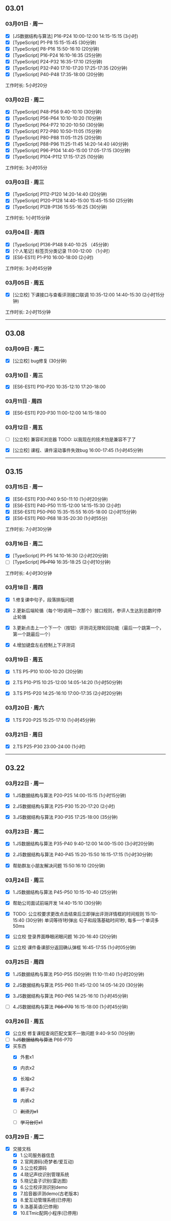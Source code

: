 ## 03.01

### 03月01日 · 周一
+ [x] [JS数据结构与算法] P16-P24  10:00-12:00  14:15-15:15  (3小时)
+ [x] [TypeScript] P1-P8  15:15-15:45  (30分钟)
+ [x] [TypeScript] P8-P16  15:50-16:10  (20分钟)
+ [x] [TypeScript] P16-P24  16:10-16:35  (25分钟)
+ [x] [TypeScript] P24-P32  16:35-17:10  (25分钟) 
+ [x] [TypeScript] P32-P40  17:10-17:20  17:25-17:35  (20分钟)
+ [x] [TypeScript] P40-P48  17:35-18:00  (20分钟)

工作时长:  5小时20分


### 03月02日 · 周二
+ [x] [TypeScript] P48-P56  9:40-10:10  (30分钟)
+ [x] [TypeScript] P56-P64  10:10-10:20  (10分钟)
+ [x] [TypeScript] P64-P72  10:20-10:50  (30分钟)
+ [x] [TypeScript] P72-P80  10:50-11:05  (15分钟)
+ [x] [TypeScript] P80-P88  11:05-11:25  (20分钟)
+ [x] [TypeScript] P88-P96  11:25-11:45  14:20-14:40  (40分钟)
+ [x] [TypeScript] P96-P104  14:40-15:00  17:05-17:15  (30分钟)
+ [x] [TypeScript] P104-P112  17:15-17:25  (10分钟)

工作时长:  3小时05分


### 03月03日 · 周三
+ [x] [TypeScript] P112-P120  14:20-14:40  (20分钟)
+ [x] [TypeScript] P120-P128  14:40-15:00  15:45-15:50  (25分钟)
+ [x] [TypeScript] P128-P136  15:55-16:25  (30分钟)

工作时长:  1小时15分钟


### 03月04日 · 周四
+ [x] [TypeScript] P136-P148  9:40-10:25 （45分钟）
+ [x] [个人笔记] 标签页分类记录  11:00-12:00 （1小时）
+ [x] [ES6-ES11] P1-P10  16:00-18:00  (2小时)

工作时长: 3小时45分钟


### 03月05日 · 周五
+ [x] [公立校] 下课接口与查看评测接口联调  10:35-12:00  14:40-15:30  (2小时15分钟)

工作时长: 2小时15分钟


---
## 03.08

### 03月09日 · 周二
+ [x] [公立校] bug修复  (30分钟)


### 03月10日 · 周三
+ [x] [ES6-ES11] P10-P20  10:35-12:10  17:20-18:00


### 03月11日 · 周四
+ [x] [ES6-ES11] P20-P30  11:00-12:00  14:15-18:00


### 03月12日 · 周五
+ [ ] [公立校] 兼容IE浏览器  TODO: 以我现在的技术怕是兼容不了了
+ [x] [公立校] 课程、课件滚动事件失效bug  16:00-17:45  (1小时45分钟)


---
## 03.15

### 03月15日 · 周一
+ [x] [ES6-ES11] P30-P40  9:50-11:10  (1小时20分钟)
+ [x] [ES6-ES11] P40-P50  11:15-12:00  14:15-15:30  (2小时)
+ [x] [ES6-ES11] P50-P60  15:35-15:55  16:05-18:00  (2小时15分钟)
+ [x] [ES6-ES11] P60-P68  18:35-20:30  (1小时55分)

工作时长:  7小时30分钟


### 03月16日 · 周二
+ [x] [TypeScript] P1-P5  14:10-16:30  (2小时20分钟)
+ [ ] [TypeScript] ~~P5-P10~~  16:35-18:25  (2小时10分钟)

工作时长:  4小时30分钟


### 03月18日 · 周四
+ [x] 1.修复课中句子，段落排版问题
+ [x] 2.更新后端轮循（每个1秒调用一次那个）接口规则，参评人生达到总数时停止轮循
+ [x] 3.更新点击上一个下一个（按钮）评测词无限轮回功能（最后一个跳第一个，第一个跳最后一个）
+ [x] 4.增加键盘左右控制上下评测词


### 03月19日 · 周五
+ [x] 1.TS P5-P10  10:00-10:20  (20分钟)
+ [x] 2.TS P10-P15  10:25-12:00  14:05-14:20  (1小时50分钟)
+ [x] 3.TS P15-P20  14:25-16:10  17:00-17:35  (2小时20分钟)


### 03月20日 · 周六
+ [x] 1.TS P20-P25  15:25-17:10  (1小时45分钟)


### 03月21日 · 周日
+ [x] 2.TS P25-P30  23:00-24:00  (1小时)


---
## 03.22

### 03月22日 · 周一
+ [x] 1.JS数据结构与算法 P20-P25  14:00-15:15  (1小时15分钟)
+ [x] 2.JS数据结构与算法 P25-P30  15:20-17:20  (2小时)
+ [x] 3.JS数据结构与算法 P30-P35  17:25-18:00  (35分钟)


### 03月23日 · 周二
+ [x] 1.JS数据结构与算法 P35-P40  9:40-12:00  14:00-15:00  (3小时20分钟)
+ [x] 2.JS数据结构与算法 P40-P45  15:20-15:50  16:15-17:15  (1小时30分钟)
+ [x] 帮助群友小朋友解决问题  15:50:16:10  (20分钟)


### 03月24日 · 周三
+ [x] 1.JS数据结构与算法 P45-P50  10:15-10-40  (25分钟)
+ [x] 帮助公司面试前端开发  14:40-15:10  (30分钟)
+ [x] TODO: 公立校要求更改点击结束后立即弹出评测详情框的时间规则  15:10-15:40  (30分钟)
  单词等待1秒弹出
  句子和段落基础时间1秒, 每多一个单词多50ms
+ [x] 公立校 登录界面睁眼闭眼问题  16:20-16:40  (20分钟)
+ [x] 公立校 课件备课部分返回确认弹框  16:45-17:55  (1小时05分钟)


### 03月25日 · 周四
+ [x] 1.JS数据结构与算法 P50-P55  (50分钟)  11:10-11:40  (1小时20分钟)
+ [x] 2.JS数据结构与算法 P55-P60  11:45-12:00  14:05-14:20  (30分钟)
+ [x] 3.JS数据结构与算法 P60-P65  14:25-16:10  (1小时45分钟)
+ [ ] 4.JS数据结构与算法 ~~P66-P70~~  16:15-18:00  (1小时45分钟)


### 03月26日 · 周五
+ [x] 公立校 修复课程查询匹配文案不一致问题  9:40-9:50  (10分钟)
+ [ ] ~~1.JS数据结构与算法~~ P66-P70
+ [x] 买东西
  + [x] 外套x1
  + [x] 内衣x2
  + [x] 长袖x2
  + [x] 裤子x2
  + [x] 内裤x2
  + [ ] ~~剃须刀x1~~
  + [ ] ~~学习台灯x1~~


### 03月29日 · 周二
+ [x] 交接文档
  + [x] 1.公司服务器信息
  + [x] 2.官网源码(奇梦者/爱互动)
  + [x] 3.公立校源码
  + [x] 4.晓记声纹识别管理系统
  + [x] 5.晓记盒子识别(雷达图)
  + [x] 6.公立校评测识别demo
  + [x] 7.拾音器评测demo(古老版本)
  + [x] 8.爱互动管理系统(已停用)
  + [x] 9.洛基英语(已停用)
  + [x] 10.ETmic配网小程序(已停用)